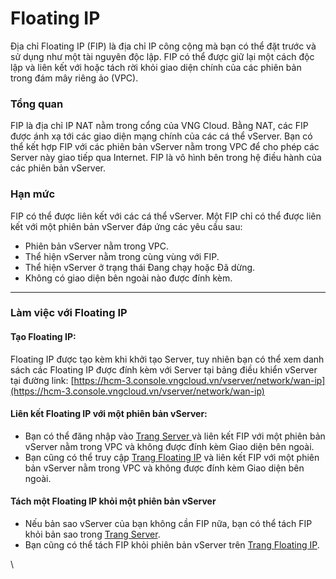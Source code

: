 # Floating IP

Địa chỉ Floating IP (FIP) là địa chỉ IP công cộng mà bạn có thể đặt trước và sử dụng như một tài nguyên độc lập. FIP có thể được giữ lại một cách độc lập và liên kết với hoặc tách rời khỏi giao diện chính của các phiên bản trong đám mây riêng ảo (VPC).

### **Tổng quan** <a href="#floatingip-tongquan" id="floatingip-tongquan"></a>

FIP là địa chỉ IP NAT nằm trong cổng của VNG Cloud. Bằng NAT, các FIP được ánh xạ tới các giao diện mạng chính của các cá thể vServer. Bạn có thể kết hợp FIP với các phiên bản vServer nằm trong VPC để cho phép các Server này giao tiếp qua Internet. FIP là vô hình bên trong hệ điều hành của các phiên bản vServer.

### **Hạn mức** <a href="#floatingip-hanmuc" id="floatingip-hanmuc"></a>

FIP có thể được liên kết với các cá thể vServer. Một FIP ​​chỉ có thể được liên kết với một phiên bản vServer đáp ứng các yêu cầu sau:

* Phiên bản vServer nằm trong VPC.
* Thể hiện vServer nằm trong cùng vùng với FIP.
* Thể hiện vServer ở trạng thái Đang chạy hoặc Đã dừng.
* Không có giao diện bên ngoài nào được đính kèm.

***

### **Làm việc với Floating IP** <a href="#floatingip-lamviecvoifloatingip" id="floatingip-lamviecvoifloatingip"></a>

#### **Tạo Floating IP:** <a href="#floatingip-taofloatingip" id="floatingip-taofloatingip"></a>

Floating IP được tạo kèm khi khởi tạo Server, tuy nhiên bạn có thể xem danh sách các Floating IP được đính kèm với Server tại bảng điều khiển vServer tại đường link: [https://hcm-3.console.vngcloud.vn/vserver/network/wan-ip](https://hcm-3.console.vngcloud.vn/vserver/network/wan-ip)

#### **Liên kết Floating IP ​​với một phiên bản vServer:** <a href="#floatingip-lienketfloatingip-voimotphienbanvserver" id="floatingip-lienketfloatingip-voimotphienbanvserver"></a>

* Bạn có thể đăng nhập vào [Trang Server ](https://hcm-3.console.vngcloud.vn/vserver/v-server/cloud-server)và liên kết FIP ​​với một phiên bản vServer nằm trong VPC và không được đính kèm Giao diện bên ngoài.
* Bạn cũng có thể truy cập [Trang Floating IP](https://hcm-3.console.vngcloud.vn/vserver/network/wan-ip) và liên kết FIP ​​với một phiên bản vServer nằm trong VPC và không được đính kèm Giao diện bên ngoài.

#### **Tách một Floating IP ​​khỏi một phiên bản vServer** <a href="#floatingip-tachmotfloatingip-khoimotphienbanvserver" id="floatingip-tachmotfloatingip-khoimotphienbanvserver"></a>

* Nếu bản sao vServer của bạn không cần FIP nữa, bạn có thể tách FIP khỏi bản sao trong [Trang Server](https://hcm-3.console.vngcloud.vn/vserver/v-server/cloud-server).
* Bạn cũng có thể tách FIP khỏi phiên bản vServer trên [Trang Floating IP](https://hcm-3.console.vngcloud.vn/vserver/network/wan-ip).



\
